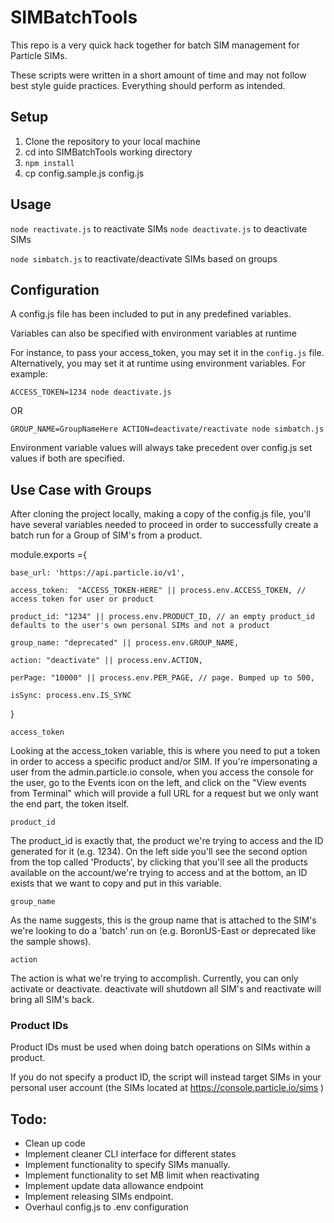 # SIMBatchTools

This repo is a very quick hack together for batch SIM management for Particle SIMs.

These scripts were written in a short amount of time and may not follow best style guide practices. Everything should perform as intended.

## Setup

1. Clone the repository to your local machine
2. cd into SIMBatchTools working directory
3. `npm install`
4. cp config.sample.js config.js

## Usage

`node reactivate.js` to reactivate SIMs
`node deactivate.js` to deactivate SIMs

`node simbatch.js` to reactivate/deactivate SIMs based on groups

## Configuration

A config.js file has been included to put in any predefined variables.

Variables can also be specified with environment variables at runtime

For instance, to pass your access_token, you may set it in the `config.js` file.  
Alternatively, you may set it at runtime using environment variables. For example:  

`ACCESS_TOKEN=1234 node deactivate.js`

OR

`GROUP_NAME=GroupNameHere ACTION=deactivate/reactivate node simbatch.js`

Environment variable values will always take precedent over config.js set values if both are specified.

## Use Case with Groups
After cloning the project locally, making a copy of the config.js file, you'll have several variables needed to proceed in order to successfully create a batch run for a Group of SIM's from a product.

module.exports ={

	base_url: 'https://api.particle.io/v1',
	
	access_token:  "ACCESS_TOKEN-HERE" || process.env.ACCESS_TOKEN, // access token for user or product
	
	product_id: "1234" || process.env.PRODUCT_ID, // an empty product_id defaults to the user's own personal SIMs and not a product
	
	group_name: "deprecated" || process.env.GROUP_NAME,
	
	action: "deactivate" || process.env.ACTION,
	
	perPage: "10000" || process.env.PER_PAGE, // page. Bumped up to 500,
	
	isSync: process.env.IS_SYNC
	
}

`access_token`

Looking at the access_token variable, this is where you need to put a token in order to access a specific product and/or SIM. If you're impersonating a user from the admin.particle.io console, when you access the console for the user, go to the Events icon on the left, and click on the "View events from Terminal" which will provide a full URL for a request but we only want the end part, the token itself.

`product_id`

The product_id is exactly that, the product we're trying to access and the ID generated for it (e.g. 1234). On the left side you'll see the second option from the top called 'Products', by clicking that you'll see all the products available on the account/we're trying to access and at the bottom, an ID exists that we want to copy and put in this variable.

`group_name`

As the name suggests, this is the group name that is attached to the SIM's we're looking to do a 'batch' run on (e.g. BoronUS-East or deprecated like the sample shows).

`action`

The action is what we're trying to accomplish. Currently, you can only activate or deactivate. deactivate will shutdown all SIM's and reactivate will bring all SIM's back.

### Product IDs

Product IDs must be used when doing batch operations on SIMs within a product. 

If you do not specify a product ID, the script will instead target SIMs in your personal user account (the SIMs located at https://console.particle.io/sims )

## Todo:

- Clean up code
- Implement cleaner CLI interface for different states
- Implement functionality to specify SIMs manually.
- Implement functionality to set MB limit when reactivating
- Implement update data allowance endpoint
- Implement releasing SIMs endpoint.
- Overhaul config.js to .env configuration
